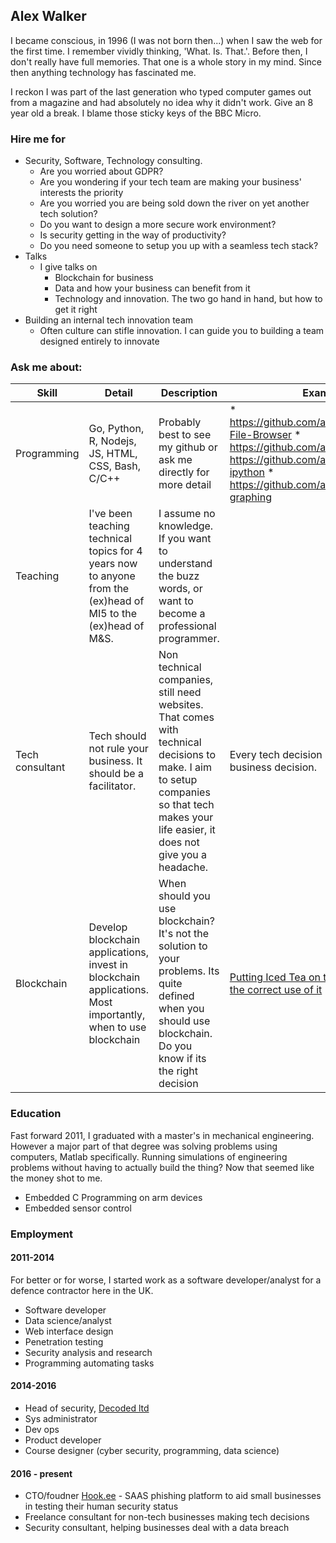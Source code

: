 ## Alex Walker

I became conscious, in 1996 (I was not born then...) when I saw the web for the first time. I remember vividly thinking, 'What. Is. That.'. Before then, I don't really have full memories. That one is a whole story in my mind. Since then anything technology has fascinated me.

I reckon I was part of the last generation who typed computer games out from a magazine and had absolutely no idea why it didn't work. Give an 8 year old a break. I blame those sticky keys of the BBC Micro.

### Hire me for

* Security, Software, Technology consulting.
	* Are you worried about GDPR?
	* Are you wondering if your tech team are making your business' interests the priority
	* Are you worried you are being sold down the river on yet another tech solution?
	* Do you want to design a more secure work environment?
	* Is security getting in the way of productivity?
	* Do you need someone to setup you up with a seamless tech stack?
* Talks
	* I give talks on 
		* Blockchain for business
		* Data and how your business can benefit from it
		* Technology and innovation. The two go hand in hand, but how to get it right
* Building an internal tech innovation team
	* Often culture can stifle innovation. I can guide you to building a team designed entirely to innovate

### Ask me about:

| Skill           | Detail                                                                                                          | Description                                                                                                                                                                               | Examples                                                                                                                                                                                                    |
|-----------------|-----------------------------------------------------------------------------------------------------------------|-------------------------------------------------------------------------------------------------------------------------------------------------------------------------------------------|-------------------------------------------------------------------------------------------------------------------------------------------------------------------------------------------------------------|
| Programming     | Go, Python, R, Nodejs, JS, HTML, CSS, Bash, C/C++                                                               | Probably best to see my github or ask me directly for more detail                                                                                                                         | * https://github.com/amlwwalker/Golang-File-Browser * https://github.com/amlwwalker/got-qt * https://github.com/amlwwalker/kmeans-ipython * https://github.com/amlwwalker/d3-graphing                       |
| Teaching        | I've been teaching technical topics for 4 years now to anyone from the (ex)head of MI5 to the (ex)head of M&S.  | I assume no knowledge. If you want to understand the buzz words, or want to become a professional programmer.                                                                             |                                                                                                                                                                                                             |
| Tech consultant | Tech should not rule your business. It should be a facilitator.                                                 | Non technical companies, still need websites. That comes with technical decisions to make. I aim to setup companies so that tech makes your life easier, it does not give you a headache. | Every tech decision should be a business decision.                                                                                                                                                          |
| Blockchain      | Develop blockchain applications, invest in blockchain applications. Most importantly, when to use blockchain    | When should you use blockchain? It's not the solution to your problems. Its quite defined when you should use blockchain. Do you know if its the right decision                           | [Putting Iced Tea on the Blockchain is not the correct use of it](https://techcrunch.com/2018/02/02/the-iced-tea-company-that-changed-its-name-to-include-blockchain-retracts-on-bitcoin-mining-operation/) |



### Education

Fast forward 2011, I graduated with a master's in mechanical engineering. However a major part of that degree was solving problems using computers, Matlab specifically. Running simulations of engineering problems without having to actually build the thing? Now that seemed like the money shot to me.

* Embedded C Programming on arm devices
* Embedded sensor control
### Employment

#### 2011-2014

For better or for worse, I started work as a software developer/analyst for a defence contractor here in the UK.

* Software developer
* Data science/analyst
* Web interface design
* Penetration testing
* Security analysis and research
* Programming automating tasks

#### 2014-2016

* Head of security, [Decoded ltd](https://github.com/decodedCo)
* Sys administrator
* Dev ops
* Product developer
* Course designer (cyber security, programming, data science)

#### 2016 - present

* CTO/foudner [Hook.ee](https://www.hook.ee) - SAAS phishing platform to aid small businesses in testing their human security status
* Freelance consultant for non-tech businesses making tech decisions
* Security consultant, helping businesses deal with a data breach